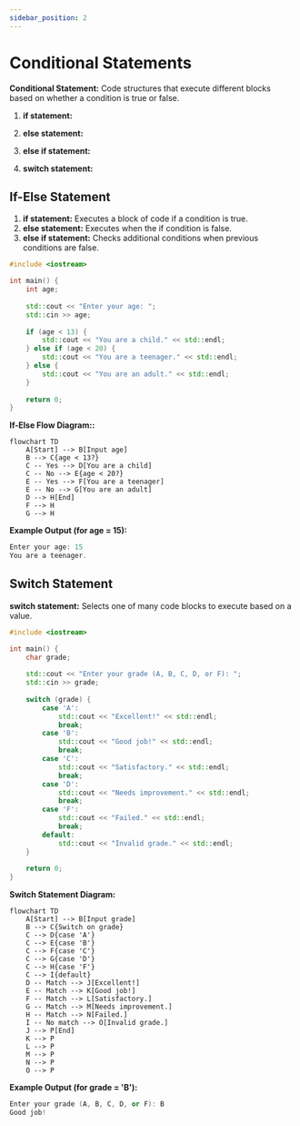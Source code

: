 ```yaml
---
sidebar_position: 2
---
```

# Conditional Statements

**Conditional Statement:** Code structures that execute different blocks based on whether a condition
is true or false.

1. **if statement:**

2. **else statement:**

3. **else if statement:**
4. **switch statement:**

## If-Else Statement

1. **if statement:** Executes a block of code if a condition is true.
2. **else statement:** Executes when the if condition is false.
3. **else if statement:** Checks additional conditions when previous conditions are false.

```cpp
#include <iostream>

int main() {
    int age;
    
    std::cout << "Enter your age: ";
    std::cin >> age;
    
    if (age < 13) {
        std::cout << "You are a child." << std::endl;
    } else if (age < 20) {
        std::cout << "You are a teenager." << std::endl;
    } else {
        std::cout << "You are an adult." << std::endl;
    }
    
    return 0;
}
```

**If-Else Flow Diagram::**

```mermaid
flowchart TD
    A[Start] --> B[Input age]
    B --> C{age < 13?}
    C -- Yes --> D[You are a child]
    C -- No --> E{age < 20?}
    E -- Yes --> F[You are a teenager]
    E -- No --> G[You are an adult]
    D --> H[End]
    F --> H
    G --> H
```

**Example Output (for age = 15):**

```cpp
Enter your age: 15
You are a teenager.
```

## Switch Statement

**switch statement:** Selects one of many code blocks to execute based on a value.

```cpp
#include <iostream>

int main() {
    char grade;
    
    std::cout << "Enter your grade (A, B, C, D, or F): ";
    std::cin >> grade;
    
    switch (grade) {
        case 'A':
            std::cout << "Excellent!" << std::endl;
            break;
        case 'B':
            std::cout << "Good job!" << std::endl;
            break;
        case 'C':
            std::cout << "Satisfactory." << std::endl;
            break;
        case 'D':
            std::cout << "Needs improvement." << std::endl;
            break;
        case 'F':
            std::cout << "Failed." << std::endl;
            break;
        default:
            std::cout << "Invalid grade." << std::endl;
    }
    
    return 0;
}
```

**Switch Statement Diagram:**

```mermaid
flowchart TD
    A[Start] --> B[Input grade]
    B --> C{Switch on grade}
    C --> D{case 'A'}
    C --> E{case 'B'}
    C --> F{case 'C'}
    C --> G{case 'D'}
    C --> H{case 'F'}
    C --> I{default}
    D -- Match --> J[Excellent!]
    E -- Match --> K[Good job!]
    F -- Match --> L[Satisfactory.]
    G -- Match --> M[Needs improvement.]
    H -- Match --> N[Failed.]
    I -- No match --> O[Invalid grade.]
    J --> P[End]
    K --> P
    L --> P
    M --> P
    N --> P
    O --> P
```

**Example Output (for grade = 'B'):**

```cpp
Enter your grade (A, B, C, D, or F): B
Good job!
```
